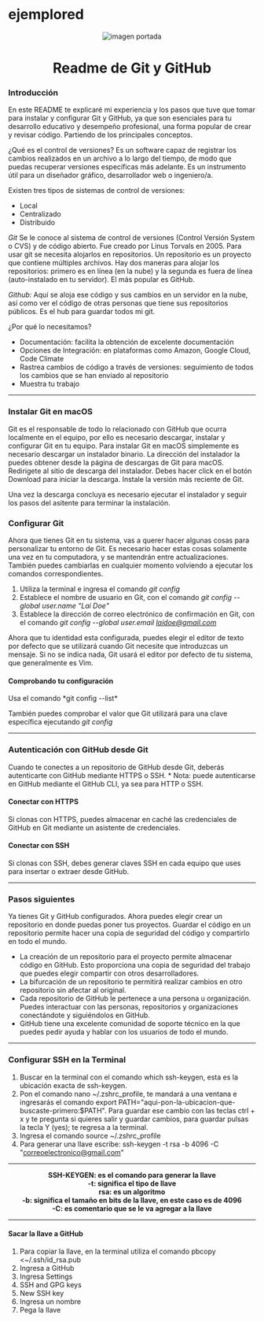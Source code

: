 # ejemplored
<p align="center">
 <img src="https://unsplash.com/es/fotos/MAYEkmn7G6E" alt="imagen portada">
</p> 
<h1 align="center">Readme de Git y GitHub</h1>
 
<h3>Introducción</h3>
<p>En este README te explicaré mi experiencia y los pasos que tuve que tomar para instalar y configurar Git y GitHub, ya que son esenciales para tu desarrollo educativo y desempeño profesional, una forma popular de crear y revisar código. Partiendo de los principales conceptos.

¿Qué es el control de versiones?
Es un software capaz de registrar los cambios realizados en un archivo a lo largo del tiempo, de modo que puedas recuperar versiones específicas más adelante. Es un instrumento útil para un diseñador gráfico, desarrollador web o ingeniero/a.

Existen tres tipos de sistemas de control de versiones:
* Local
* Centralizado
* Distribuido


*Git*
Se le conoce al sistema de control de versiones (Control Versión System o CVS) y de código abierto. Fue creado por Linus Torvals en 2005.
Para usar git se necesita alojarlos en repositorios. Un repositorio es un proyecto que contiene múltiples archivos. Hay dos maneras para alojar los repositorios: primero es en línea (en la nube) y la segunda es fuera de línea (auto-instalado en tu servidor). El más popular es GitHub.

*Github:*
Aquí se aloja ese código y sus cambios en un servidor en la nube, así como ver el código de otras personas que tiene sus repositorios públicos. Es el hub para guardar todos mi git. 

¿Por qué lo necesitamos?
- Documentación: facilita la obtención de excelente documentación
- Opciones de Integración: en plataformas como Amazon, Google Cloud, Code Climate 
- Rastrea cambios de código a través de versiones: seguimiento de todos los cambios que se han enviado al repositorio 
- Muestra tu trabajo
</p>

-------------------------------------------------------------------------------------------------------------------------------------------
<h3>Instalar Git en macOS</h3>
Git es el responsable de todo lo relacionado con GitHub que ocurra localmente en el equipo, por ello es necesario descargar, instalar y configurar Git en tu equipo.  
Para instalar Git en macOS simplemente es necesario descargar un instalador binario. La dirección del instalador la puedes obtener desde la página de descargas de Git para macOS.  
Redirigete al sitio de descarga del instalador. Debes hacer click en el botón Download para iniciar la descarga. Instale la versión  más reciente de Git. 

Una vez la descarga concluya es necesario ejecutar el instalador y seguir los pasos del asitente para terminar la instalación.


<h3>Configurar Git</h3>
Ahora que tienes Git en tu sistema, vas a querer hacer algunas cosas para personalizar tu entorno de Git. Es necesario hacer estas cosas solamente una vez en tu computadora, y se mantendrán entre actualizaciones. También puedes cambiarlas en cualquier momento volviendo a ejecutar los comandos correspondientes.

1. Utiliza la terminal e ingresa el comando *git config* 
2. Establece el nombre de usuario en Git, con el comando *git config --global user.name "Lai Doe"* 
3. Establece la dirección de correo electrónico de confirmación en Git, con el comando *git config --global user.email laidoe@gmail.com*

Ahora que tu identidad esta configurada, puedes elegir el editor de texto por defecto que se utilizará cuando Git necesite que introduzcas un mensaje. Si no se indica nada, Git usará el editor por defecto de tu sistema, que generalmente es Vim. 

<h4>Comprobando tu configuración</h4>  
Usa el comando *git config --list*

También puedes comprobar el valor que Git utilizará para una clave específica ejecutando *git config <key>*

-------------------------------------------------------------------------------------------------------------------------------------------
<h3>Autenticación con GitHub desde Git</h3>
Cuando te conectes a un repositorio de GitHub desde Git, deberás autenticarte con GitHub mediante HTTPS o SSH.
  * Nota: puede autenticarse en GitHub mediante el GitHub CLI, ya sea para HTTP o SSH.

<h4>Conectar con HTTPS</h4>
Si clonas con HTTPS, puedes almacenar en caché las credenciales de GitHub en Git mediante un asistente de credenciales. 

<h4>Conectar con SSH</h4>
Si clonas con SSH, debes generar claves SSH en cada equipo que uses para insertar o extraer desde GitHub. 

-------------------------------------------------------------------------------------------------------------------------------------------
<h3>Pasos siguientes</h3>
<p>Ya tienes Git y GitHub configurados. Ahora puedes elegir crear un repositorio en donde puedas poner tus proyectos. Guardar el código en un repositorio permite hacer una copia de seguridad del código y compartirlo en todo el mundo.
 
- La creación de un repositorio para el proyecto permite almacenar código en GitHub. Esto proporciona una copia de seguridad del trabajo que puedes elegir compartir con otros desarrolladores. 
- La bifurcación de un repositorio te permitirá realizar cambios en otro repositorio sin afectar al original.
- Cada repositorio de GitHub le pertenece a una persona u organización. Puedes interactuar con las personas, repositorios y organizaciones conectándote y siguiéndolos en GitHub.
- GitHub tiene una excelente comunidad de soporte técnico en la que puedes pedir ayuda y hablar con los usuarios de todo el mundo. </p>

-------------------------------------------------------------------------------------------------------------------------------------------
<h3>Configurar SSH en la Terminal</h3>

1. Buscar en la terminal con el comando which ssh-keygen, esta es la ubicación exacta de ssh-keygen.
2. Pon el comando nano ~/.zshrc_profile, te mandará a una ventana e ingresarás el comando export PATH="aqui-pon-la-ubicacion-que-buscaste-primero:$PATH".
Para guardar ese cambio con las teclas ctrl + x y te pregunta si quieres salir y guardar cambios, para guardar pulsas la tecla Y (yes); te regresa a la terminal.
3. Ingresa el comando source ~/.zshrc_profile
4. Para generar una llave escribe: ssh-keygen -t rsa -b 4096 -C "correoelectronico@gmail.com"
------------------------------------------------------------------------------------------------------------------------------------------- 
 **<p align="center">SSH-KEYGEN: es el comando para generar la llave  
 -t: significa el tipo de llave  
 rsa: es un algoritmo  
 -b: significa el tamaño en bits de la llave, en este caso es de 4096  
 -C: es comentario que se le va agregar a la llave</p>** 

-------------------------------------------------------------------------------------------------------------------------------------------
<h4>Sacar la llave a GitHub</h4>

1. Para copiar la llave, en la terminal utiliza el comando pbcopy <~/.ssh/id_rsa.pub
2. Ingresa a GitHub
3. Ingresa Settings 
4. SSH and GPG keys 
5. New SSH key
6. Ingresa un nombre 
7. Pega la llave

